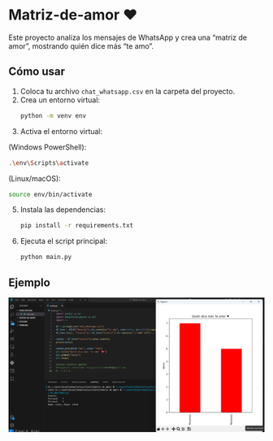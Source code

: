 # Matriz-de-amor ❤️

Este proyecto analiza los mensajes de WhatsApp y crea una “matriz de amor”, mostrando quién dice más “te amo”.

## Cómo usar

1. Coloca tu archivo `chat_whatsapp.csv` en la carpeta del proyecto.
2. Crea un entorno virtual:
   ```bash
   python -m venv env
4. Activa el entorno virtual:

(Windows PowerShell):
   ```bash
   .\env\Scripts\activate
   ```
(Linux/macOS):
   ```bash 
   source env/bin/activate
   ```
5. Instala las dependencias:
   ```bash
   pip install -r requirements.txt
   ```
7. Ejecuta el script principal:
   ```bash
   python main.py
   ```
## Ejemplo

![Gráfico](ejemplo_matriz_de_amor.png)

